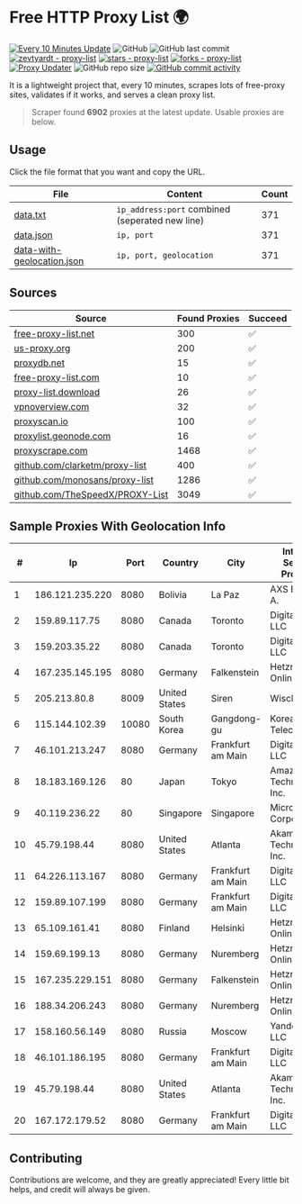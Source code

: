 
# Free HTTP Proxy List 🌍

[![Every 10 Minutes Update](https://github.com/mertguvencli/http-proxy-list/actions/workflows/main.yml/badge.svg?branch=main)](https://github.com/mertguvencli/http-proxy-list/actions/workflows/main.yml)
![GitHub](https://img.shields.io/github/license/mertguvencli/http-proxy-list)
![GitHub last commit](https://img.shields.io/github/last-commit/mertguvencli/http-proxy-list)
[![zevtyardt - proxy-list](https://img.shields.io/static/v1?label=zevtyardt&message=proxy-list&color=blue&logo=github)](https://github.com/zevtyardt/proxy-list "Go to GitHub repo")
[![stars - proxy-list](https://img.shields.io/github/stars/zevtyardt/proxy-list?style=social)](https://github.com/zevtyardt/proxy-list)
[![forks - proxy-list](https://img.shields.io/github/forks/zevtyardt/proxy-list?style=social)](https://github.com/zevtyardt/proxy-list)
[![Proxy Updater](https://github.com/zevtyardt/proxy-list/workflows/Proxy%20Updater/badge.svg)](https://github.com/zevtyardt/proxy-list/actions?query=workflow:"Proxy+Updater")
![GitHub repo size](https://img.shields.io/github/repo-size/zevtyardt/proxy-list)
[![GitHub commit activity](https://img.shields.io/github/commit-activity/m/zevtyardt/proxy-list?logo=commits)](https://github.com/zevtyardt/proxy-list/commits/main)

It is a lightweight project that, every 10 minutes, scrapes lots of free-proxy sites, validates if it works, and serves a clean proxy list.

> Scraper found **6902** proxies at the latest update. Usable proxies are below.

## Usage

Click the file format that you want and copy the URL.

|File|Content|Count|
|----|-------|-----|
|[data.txt](https://raw.githubusercontent.com/mertguvencli/http-proxy-list/main/proxy-list/data.txt)|`ip_address:port` combined (seperated new line)|371|
|[data.json](https://raw.githubusercontent.com/mertguvencli/http-proxy-list/main/proxy-list/data.json)|`ip, port`|371|
|[data-with-geolocation.json](https://raw.githubusercontent.com/mertguvencli/http-proxy-list/main/proxy-list/data-with-geolocation.json)|`ip, port, geolocation`|371|

## Sources

|Source|Found Proxies|Succeed|
|------|-------------|-------|
|[free-proxy-list.net](https://free-proxy-list.net)|300|✅|
|[us-proxy.org](https://www.us-proxy.org)|200|✅|
|[proxydb.net](http://proxydb.net)|15|✅|
|[free-proxy-list.com](https://free-proxy-list.com/?page=&port=&type%5B%5D=http&type%5B%5D=https&up_time=0&search=Search)|10|✅|
|[proxy-list.download](https://www.proxy-list.download/HTTP)|26|✅|
|[vpnoverview.com](https://vpnoverview.com/privacy/anonymous-browsing/free-proxy-servers)|32|✅|
|[proxyscan.io](https://www.proxyscan.io)|100|✅|
|[proxylist.geonode.com](https://proxylist.geonode.com/api/proxy-list?limit=300&page=1&sort_by=lastChecked&sort_type=desc&protocols=http,https)|16|✅|
|[proxyscrape.com](https://api.proxyscrape.com/v2/?request=displayproxies&protocol=http&timeout=10000&country=all&ssl=all&anonymity=all)|1468|✅|
|[github.com/clarketm/proxy-list](https://raw.githubusercontent.com/clarketm/proxy-list/master/proxy-list-raw.txt)|400|✅|
|[github.com/monosans/proxy-list](https://raw.githubusercontent.com/monosans/proxy-list/main/proxies/http.txt)|1286|✅|
|[github.com/TheSpeedX/PROXY-List](https://raw.githubusercontent.com/TheSpeedX/PROXY-List/master/http.txt)|3049|✅|


## Sample Proxies With Geolocation Info

|#|Ip|Port|Country|City|Internet Service Provider|
|-|--|----|-------|----|-------------------------|
|1|186.121.235.220|8080|Bolivia|La Paz|AXS Bolivia S. A.|
|2|159.89.117.75|8080|Canada|Toronto|DigitalOcean, LLC|
|3|159.203.35.22|8080|Canada|Toronto|DigitalOcean, LLC|
|4|167.235.145.195|8080|Germany|Falkenstein|Hetzner Online GmbH|
|5|205.213.80.8|8009|United States|Siren|WiscNet|
|6|115.144.102.39|10080|South Korea|Gangdong-gu|Korea Telecom|
|7|46.101.213.247|8080|Germany|Frankfurt am Main|DigitalOcean, LLC|
|8|18.183.169.126|80|Japan|Tokyo|Amazon Technologies Inc.|
|9|40.119.236.22|80|Singapore|Singapore|Microsoft Corporation|
|10|45.79.198.44|8080|United States|Atlanta|Akamai Technologies, Inc.|
|11|64.226.113.167|8080|Germany|Frankfurt am Main|DigitalOcean, LLC|
|12|159.89.107.199|8080|Germany|Frankfurt am Main|DigitalOcean, LLC|
|13|65.109.161.41|8080|Finland|Helsinki|Hetzner Online GmbH|
|14|159.69.199.13|8080|Germany|Nuremberg|Hetzner Online GmbH|
|15|167.235.229.151|8080|Germany|Falkenstein|Hetzner Online GmbH|
|16|188.34.206.243|8080|Germany|Nuremberg|Hetzner Online GmbH|
|17|158.160.56.149|8080|Russia|Moscow|Yandex.Cloud LLC|
|18|46.101.186.195|8080|Germany|Frankfurt am Main|DigitalOcean, LLC|
|19|45.79.198.44|8080|United States|Atlanta|Akamai Technologies, Inc.|
|20|167.172.179.52|8080|Germany|Frankfurt am Main|DigitalOcean, LLC|



## Contributing

Contributions are welcome, and they are greatly appreciated! Every
little bit helps, and credit will always be given.

